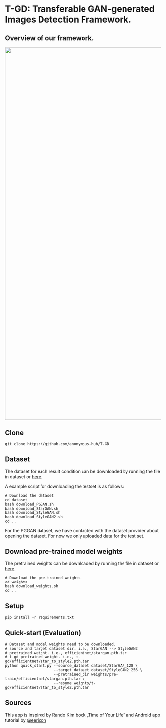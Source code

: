 # T-GD: Transferable GAN-generated Images Detection Framework.

## Overview of our framework.
<img src='./image/overview.png' width=1200>

## Clone
```
git clone https://github.com/anonymous-hub/T-GD
```

## Dataset
The dataset for each result condition can be downloaded by running the file in dataset or [here](https://skku0-my.sharepoint.com/:f:/g/personal/byo7000_skku_edu/EoP8mWpbyDhNtIaZ9rBoPWcB5QRsinPBKwr0V18dHsUR8w?e=7oNCXY).

A example script for downloading the testset is as follows:

```
# Download the dataset
cd dataset
bash download_PGGAN.sh
bash download_StarGAN.sh
bash download_StyleGAN.sh
bash download_StyleGAN2.sh
cd ..
```

For the PGGAN dataset, we have contacted with the dataset provider about opening the dataset. For now we only uploaded data for the test set.

## Download pre-trained model weights
The pretrained weights can be downloaded by running the file in dataset or [here](https://skku0-my.sharepoint.com/:f:/g/personal/byo7000_skku_edu/EoP8mWpbyDhNtIaZ9rBoPWcB5QRsinPBKwr0V18dHsUR8w?e=7oNCXY).

```
# Download the pre-trained weights
cd weights
bash download_weights.sh
cd ..
```

## Setup
```
pip install -r requirements.txt
```

## Quick-start (Evaluation)
```
# Dataset and model weights need to be downloaded.
# source and target dataset dir. i.e., StarGAN --> StyleGAN2
# pretrained weight. i.e., efficientnet/stargan.pth.tar
# t-gd pretrained weight. i.e., t-gd/efficientnet/star_to_style2.pth.tar
python quick_start.py --source_dataset dataset/StarGAN_128 \
                      --target_dataset dataset/StyleGAN2_256 \
                      --pretrained_dir weights/pre-train/efficientnet/stargan.pth.tar \
                      --resume weights/t-gd/efficientnet/star_to_style2.pth.tar
```
## Sources
This app is inspired by Rando Kim book „Time of Your Life”
and Android app tutorial by [@eericon](https://www.eericon.github.io/post/timer-android)
